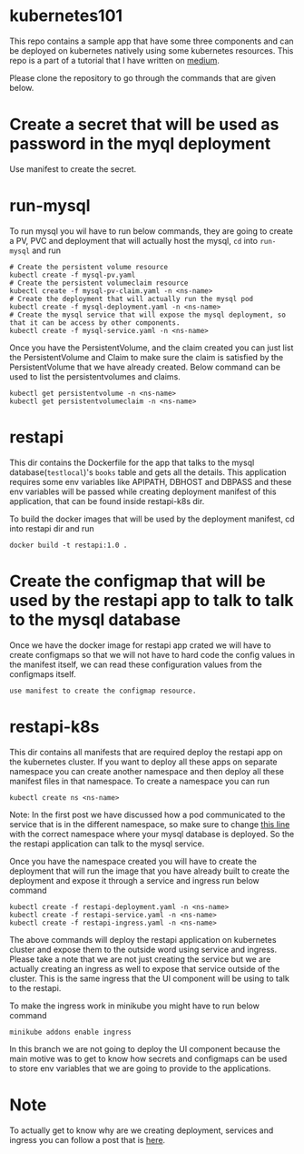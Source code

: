 # kubernetes101
This repo contains a sample app that have some three components and can be deployed on kubernetes natively using some kubernetes resources. This repo is a part of a tutorial that I have written on [medium](https://medium.com/@viveksinghggits/hello-world-of-kubernetes-part-1-d1153fc2fc37).

Please clone the repository to go through the commands that are given below.

# Create a secret that will be used as password in the myql deployment
Use manifest to create the secret.

# run-mysql
To run mysql you wil have to run below commands, they are going to create a PV, PVC and deployment that will actually host the mysql, `cd` into `run-mysql` and run
```
# Create the persistent volume resource
kubectl create -f mysql-pv.yaml
# Create the persistent volumeclaim resource
kubectl create -f mysql-pv-claim.yaml -n <ns-name>
# Create the deployment that will actually run the mysql pod
kubectl create -f mysql-deployment.yaml -n <ns-name>
# Create the mysql service that will expose the mysql deployment, so that it can be access by other components.
kubectl create -f mysql-service.yaml -n <ns-name>
```
Once you have the PersistentVolume, and the claim created you can just list the PersistentVolume and Claim to make sure the claim is satisfied by the
PersistentVolume that we have already created. Below command can be used to list the persistentvolumes and claims.
```
kubectl get persistentvolume -n <ns-name>
kubectl get persistentvolumeclaim -n <ns-name>
```

# restapi
This dir contains the Dockerfile for the app that talks to the mysql database(`testlocal`)'s `books` table and gets all the  details. This application requires
some env variables like APIPATH, DBHOST and DBPASS and these env variables will be passed while creating deployment manifest of this application, that can be
found inside restapi-k8s dir.

To build the docker images that will be used by the deployment manifest, cd into restapi dir and run
```
docker build -t restapi:1.0 .
```
# Create the configmap that will be used by the restapi app to talk to talk to the mysql database
Once we have the docker image for restapi app crated we will have to create configmaps so that we will not have to hard code the config values in the manifest itself, we can read these configuration values from the configmaps itself.
```
use manifest to create the configmap resource.
```

# restapi-k8s
This dir contains all manifests that are required deploy the restapi app on the kubernetes cluster. If you want to deploy all these apps on separate namespace
you can create another namespace and then deploy all these manifest files in that namespace. To create a namespace you can run
```
kubectl create ns <ns-name>
```
Note:
In the first post we have discussed how a pod  communicated to the service that is in the different namespace, so make sure to change [this line](https://github.com/viveksinghggits/kubernetes101/blob/master/restapi-k8s/restapi-deployment.yaml#L25) with the correct namespace where your mysql database is deployed. So the the restapi application can talk to the mysql service.

Once you have the namespace created you will have to create the deployment that will run the image that you have already built to create the deployment and expose it through a service and ingress run below command
```
kubectl create -f restapi-deployment.yaml -n <ns-name>
kubectl create -f restapi-service.yaml -n <ns-name>
kubectl create -f restapi-ingress.yaml -n <ns-name>
```
The above commands will deploy the restapi application on kubernetes cluster and expose them to the outside word using service and ingress.
Please take a note that we are not just creating the service but we are actually creating an ingress as well to expose that service outside of the cluster. This is the same ingress that the UI component will be using to talk to the restapi.

To make the ingress work in minikube you might have to run below command
```
minikube addons enable ingress
```
In this branch we are not going to deploy the UI component because the main motive was to get to know how secrets and configmaps can be used to store env variables that we are going to provide to the applications.


# Note
To actually get to know why are we creating deployment, services and ingress you can follow a post that is [here](https://medium.com/@viveksinghggits/hello-world-of-kubernetes-part-1-d1153fc2fc37).
